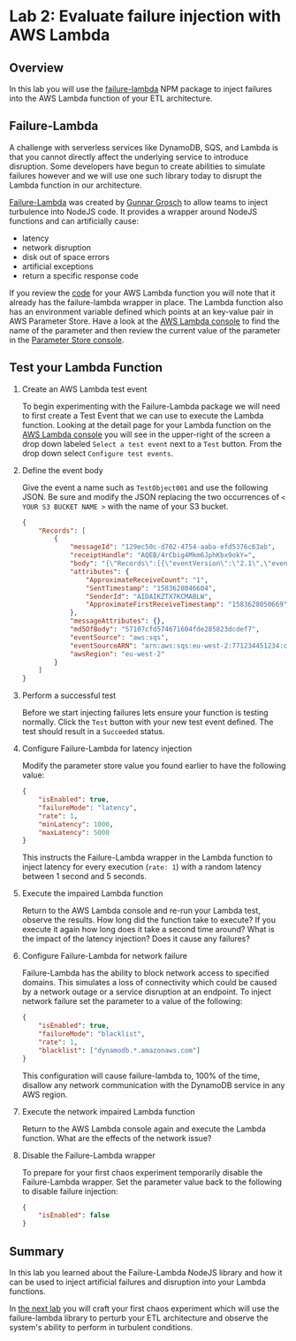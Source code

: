 # Lab 2: Evaluate failure injection with AWS Lambda

## Overview

In this lab you will use the [failure-lambda](https://www.npmjs.com/package/failure-lambda) NPM package to inject failures into the AWS Lambda function of your ETL architecture.

## Failure-Lambda

A challenge with serverless services like DynamoDB, SQS, and Lambda is that you cannot directly affect the underlying service to introduce disruption.  Some developers have begun to create abilities to simulate failures however and we will use one such library today to disrupt the Lambda function in our architecture.

[Failure-Lambda](https://github.com/gunnargrosch/failure-lambda) was created by [Gunnar Grosch](https://grosch.se/) to allow teams to inject turbulence into NodeJS code.  It provides a wrapper around NodeJS functions and can artificially cause:

 - latency
 - network disruption
 - disk out of space errors
 - artificial exceptions
 - return a specific response code

If you review the [code](../src/lambda.js) for your AWS Lambda function you will note that it already has the failure-lambda wrapper in place.  The Lambda function also has an environment variable defined which points at an key-value pair in AWS Parameter Store.  Have a look at the [AWS Lambda console](https://console.aws.amazon.com/lambda/home?#/functions) to find the name of the parameter and then review the current value of the parameter in the [Parameter Store console](https://console.aws.amazon.com/systems-manager/parameters?).

## Test your Lambda Function

1. Create an AWS Lambda test event

    To begin experimenting with the Failure-Lambda package we will need to first create a Test Event that we can use to execute the Lambda function.  Looking at the detail page for your Lambda function on the [AWS Lambda console](https://console.aws.amazon.com/lambda/home?#/functions) you will see in the upper-right of the screen a drop down labeled `Select a test event` next to a `Test` button.  From the drop down select `Configure test events`.

1. Define the event body

    Give the event a name such as `TestObject001` and use the following JSON.  Be sure and modify the JSON replacing the two occurrences of `< YOUR S3 BUCKET NAME >` with the name of your S3 bucket.

    ```json
    {
        "Records": [
            {
                "messageId": "129ec50c-d702-4754-aaba-efd5376c63ab",
                "receiptHandle": "AQEB/4rCbig4Mkm6JphKbx9okY=",
                "body": "{\"Records\":[{\"eventVersion\":\"2.1\",\"eventSource\":\"aws:s3\",\"awsRegion\":\"eu-west-2\",\"eventTime\":\"2020-03-08T00:40:44.110Z\",\"eventName\":\"ObjectCreated:Put\",\"userIdentity\":{\"principalId\":\"AWS:AROAZXQEFEFVE:i-00f000f4c212ad0d4\"},\"requestParameters\":{\"sourceIPAddress\":\"3.9.176.208\"},\"responseElements\":{\"x-amz-request-id\":\"81EBAE99F537B548\",\"x-amz-id-2\":\"7AZjqqd/C7ptM8LijtnCWEV\"},\"s3\":{\"s3SchemaVersion\":\"1.0\",\"configurationId\":\"tf-s3-queue-20203213469500000002\",\"bucket\":{\"name\":\"< YOUR S3 BUCKET NAME >\",\"ownerIdentity\":{\"principalId\":\"A3N0SH17G\"},\"arn\":\"arn:aws:s3:::< YOUR S3 BUCKET NAME >\"},\"object\":{\"key\":\"input/data_object_msg-1.json\",\"size\":175,\"eTag\":\"4bb6a876175bd3a503be348dcc5fbd9f\",\"sequencer\":\"005E643F0D2EB9D5EA\"}}}]}",
                "attributes": {
                    "ApproximateReceiveCount": "1",
                    "SentTimestamp": "1583628046604",
                    "SenderId": "AIDAIKZTX7KCMABLW",
                    "ApproximateFirstReceiveTimestamp": "1583628050669"
                },
                "messageAttributes": {},
                "md5OfBody": "57107cfd574671604fde285823dcdef7",
                "eventSource": "aws:sqs",
                "eventSourceARN": "arn:aws:sqs:eu-west-2:771234451234:chaos-json-work-queue-cedabABCD32b8513",
                "awsRegion": "eu-west-2"
            }
        ]
    }
    ```

1. Perform a successful test

    Before we start injecting failures lets ensure your function is testing normally.  Click the `Test` button with your new test event defined.  The test should result in a `Succeeded` status.

1. Configure Failure-Lambda for latency injection

    Modify the parameter store value you found earlier to have the following value:

    ```json
    {
        "isEnabled": true,
        "failureMode": "latency",
        "rate": 1,
        "minLatency": 1000,
        "maxLatency": 5000
    }
    ```

    This instructs the Failure-Lambda wrapper in the Lambda function to inject latency for every execution (`rate: 1`) with a random latency between 1 second and 5 seconds.

1. Execute the impaired Lambda function

    Return to the AWS Lambda console and re-run your Lambda test, observe the results.  How long did the function take to execute?  If you execute it again how long does it take a second time around?  What is the impact of the latency injection?  Does it cause any failures?

1. Configure Failure-Lambda for network failure

    Failure-Lambda has the ability to block network access to specified domains.  This simulates a loss of connectivity which could be caused by a network outage or a service disruption at an endpoint.  To inject network failure set the parameter to a value of the following:

    ```json
    { 
        "isEnabled": true,
        "failureMode": "blacklist",
        "rate": 1,
        "blacklist": ["dynamodb.*.amazonaws.com"]
    }
    ```

    This configuration will cause failure-lambda to, 100% of the time, disallow any network communication with the DynamoDB service in any AWS region.

1. Execute the network impaired Lambda function

    Return to the AWS Lambda console again and execute the Lambda function.  What are the effects of the network issue?

1. Disable the Failure-Lambda wrapper

    To prepare for your first chaos experiment temporarily disable the Failure-Lambda wrapper.  Set the parameter value back to the following to disable failure injection:

    ```json
    {
        "isEnabled": false
    }
    ```

## Summary

In this lab you learned about the Failure-Lambda NodeJS library and how it can be used to inject artificial failures and disruption into your Lambda functions.

In [the next lab](lab_3_chaos_experiment.md) you will craft your first chaos experiment which will use the failure-lambda library to perturb your ETL architecture and observe the system's ability to perform in turbulent conditions.
